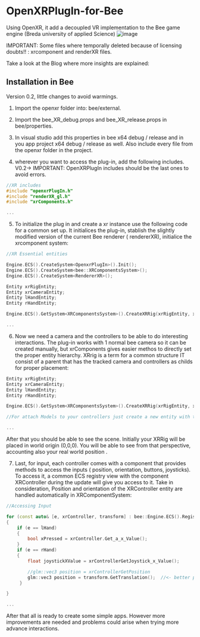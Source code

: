 # OpenXRPlugIn-for-Bee
Using OpenXR, it add  a decoupled VR implementation to the Bee game engine (Breda university of applied Science)
![image](https://github.com/user-attachments/assets/89c13235-9cbb-4edd-84ff-91df3a5abeb6)

IMPORTANT: Some files where temporally deleted because of licensing doubts!! :  xrcomponent and renderXR files.

Take a look at the Blog where more insights are explained:


## Installation in Bee
Version 0.2, little changes to avoid warmings.

1. Import the openxr folder into: bee/external.

2. Import the bee_XR_debug.props and bee_XR_release.props in bee/properties.

3. In visual studio add this properties in bee x64 debug / release and in you app project x64 debug / release as well. Also include every file from the openxr folder in the project.

4. wherever you want to access the plug-in, add the following includes. V0.2-> IMPORTANT: OpenXRPlugIn includes should be the last ones to avoid errors.
```cpp
//XR includes
#include "openxrPlugIn.h"       
#include "renderXR_gl.h"        
#include "xrComponents.h"

...

```
5. To initialize the plug in and create a xr instance use the following code for a common set up. It initialices the plug-in, stablish the slightly modified version of the current Bee renderer ( rendererXR), initialice the xrcomponent system:

```cpp
//XR Essential entities

Engine.ECS().CreateSystem<OpenxrPlugIn>().Init();            
Engine.ECS().CreateSystem<bee::XRComponentsSystem>();
Engine.ECS().CreateSystem<RendererXR>(); 

Entity xrRigEntity;
Entity xrCameraEntity;
Entity lHandEntity;
Entity rHandEntity;

Engine.ECS().GetSystem<XRComponentsSystem>().CreateXRRig(xrRigEntity, xrCameraEntity, lHandEntity, rHandEntity);

...

```
6. Now  we need a camera and the controllers to be able to do interesting interactions.
The plug-in works with 1 normal bee camera so it can be created manually, but xrComponents gives easier methos to directly set the proper entity hierarchy. XRrig is a term for a common structure IT consist of a parent that has the tracked camera and controllers as childs for proper placement:

```cpp
Entity xrRigEntity;
Entity xrCameraEntity;
Entity lHandEntity;
Entity rHandEntity;

Engine.ECS().GetSystem<XRComponentsSystem>().CreateXRRig(xrRigEntity, xrCameraEntity, lHandEntity, rHandEntity);

//For attach Models to your controllers just create a new entity with the model and make it child of the hand entities

...

```
After that you should be able to see the scene. Initially your XRRig will be placed in world origin (0,0,0). You will be able to see from that perspective, accounting also your real world position .

7. Last, for input, each controller comes with a component that provides methods to access the inputs ( position, orientation, buttons, joysticks). To access it, a common ECS registry view  with the component XRController during the update  will give you access to it. Take in consideration, Position and orientation of the XRController entity are handled automatically in XRComponentSystem:

```cpp
//Accessing Input

for (const auto& [e, xrController, transform] : bee::Engine.ECS().Registry.view<bee::XRController, bee::Transform>().each())
{
    if (e == lHand)
    {
        bool xPressed = xrController.Get_a_x_Value();    
    }
    if (e == rHand)
    {
        float joystickXValue = xrControllerGetJoystick_x_Value();

        //glm::vec3 position = xrControllerGetPosition 
        glm::vec3 position = transform.GetTranslation();  //<- better practice 
     }

}

...

```
After that all is ready to create some simple apps. However more improvements are needed and problems could arise when trying more advance interactions.
